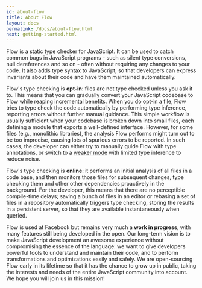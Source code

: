 ```yaml
---
id: about-flow
title: About Flow
layout: docs
permalink: /docs/about-flow.html
next: getting-started.html
---
```


Flow is a static type checker for JavaScript. It can be used to catch common bugs in JavaScript programs - such as silent type conversions, null dereferences and so on - often without requiring any changes to your code. It also adds type syntax to JavaScript, so that developers can express invariants about their code and have them maintained automatically.

Flow's type checking is **opt-in**: files are not type checked unless you ask it to. This means that you can gradually convert your JavaScript codebase to Flow while reaping incremental benefits. When you do opt-in a file, Flow tries to type check the code automatically by performing type inference, reporting errors without further manual guidance. This simple workflow is usually sufficient when your codebase is broken down into small files, each defining a module that exports a well-defined interface. However, for some files (e.g., monolithic libraries), the analysis Flow performs might turn out to be too imprecise, causing lots of spurious errors to be reported. In such cases, the developer can either try to manually guide Flow with type annotations, or switch to a [weaker mode](existing.html#weak-mode) with limited type inference to reduce noise.

Flow's type checking is **online**: it performs an initial analysis of all files in a code base, and then monitors those files for subsequent changes, type checking them and other other dependencies proactively in the background. For the developer, this means that there are no perceptible compile-time delays; saving a bunch of files in an editor or rebasing a set of files in a repository automatically triggers type checking, storing the results in a persistent server, so that they are available instantaneously when queried.

Flow is used at Facebook but remains very much a **work in progress**, with many features still being developed in the open. Our long-term vision is to make JavaScript development an awesome experience without compromising the essence of the language: we want to give developers powerful tools to understand and maintain their code, and to perform transformations and optimizations easily and safely. We are open-sourcing Flow early in its lifetime so that it has the chance to grow up in public, taking the interests and needs of the entire JavaScript community into account. We hope you will join us in this mission!
